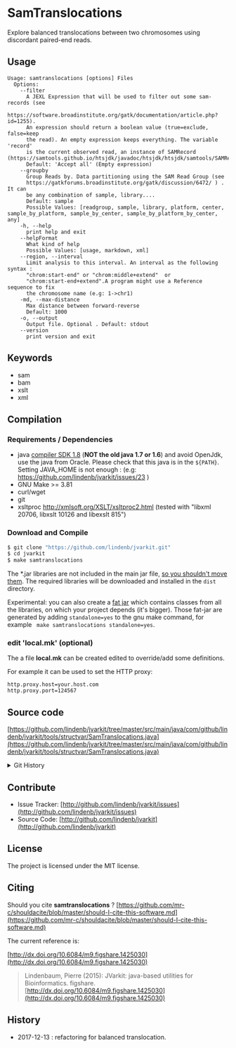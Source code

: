 # SamTranslocations

Explore balanced translocations between two chromosomes using discordant paired-end reads.


## Usage

```
Usage: samtranslocations [options] Files
  Options:
    --filter
      A JEXL Expression that will be used to filter out some sam-records (see 
      https://software.broadinstitute.org/gatk/documentation/article.php?id=1255). 
      An expression should return a boolean value (true=exclude, false=keep 
      the read). An empty expression keeps everything. The variable 'record' 
      is the current observed read, an instance of SAMRecord (https://samtools.github.io/htsjdk/javadoc/htsjdk/htsjdk/samtools/SAMRecord.html).
      Default: 'Accept all' (Empty expression)
    --groupby
      Group Reads by. Data partitioning using the SAM Read Group (see 
      https://gatkforums.broadinstitute.org/gatk/discussion/6472/ ) . It can 
      be any combination of sample, library....
      Default: sample
      Possible Values: [readgroup, sample, library, platform, center, sample_by_platform, sample_by_center, sample_by_platform_by_center, any]
    -h, --help
      print help and exit
    --helpFormat
      What kind of help
      Possible Values: [usage, markdown, xml]
    --region, --interval
      Limit analysis to this interval. An interval as the following syntax : 
      "chrom:start-end" or "chrom:middle+extend"  or 
      "chrom:start-end+extend".A program might use a Reference sequence to fix 
      the chromosome name (e.g: 1->chr1)
    -md, --max-distance
      Max distance between forward-reverse
      Default: 1000
    -o, --output
      Output file. Optional . Default: stdout
    --version
      print version and exit

```


## Keywords

 * sam
 * bam
 * xslt
 * xml


## Compilation

### Requirements / Dependencies

* java [compiler SDK 1.8](http://www.oracle.com/technetwork/java/index.html) (**NOT the old java 1.7 or 1.6**) and avoid OpenJdk, use the java from Oracle. Please check that this java is in the `${PATH}`. Setting JAVA_HOME is not enough : (e.g: https://github.com/lindenb/jvarkit/issues/23 )
* GNU Make >= 3.81
* curl/wget
* git
* xsltproc http://xmlsoft.org/XSLT/xsltproc2.html (tested with "libxml 20706, libxslt 10126 and libexslt 815")


### Download and Compile

```bash
$ git clone "https://github.com/lindenb/jvarkit.git"
$ cd jvarkit
$ make samtranslocations
```

The *.jar libraries are not included in the main jar file, [so you shouldn't move them](https://github.com/lindenb/jvarkit/issues/15#issuecomment-140099011 ).
The required libraries will be downloaded and installed in the `dist` directory.

Experimental: you can also create a [fat jar](https://stackoverflow.com/questions/19150811/) which contains classes from all the libraries, on which your project depends (it's bigger). Those fat-jar are generated by adding `standalone=yes` to the gnu make command, for example ` make samtranslocations standalone=yes`.

### edit 'local.mk' (optional)

The a file **local.mk** can be created edited to override/add some definitions.

For example it can be used to set the HTTP proxy:

```
http.proxy.host=your.host.com
http.proxy.port=124567
```
## Source code 

[https://github.com/lindenb/jvarkit/tree/master/src/main/java/com/github/lindenb/jvarkit/tools/structvar/SamTranslocations.java](https://github.com/lindenb/jvarkit/tree/master/src/main/java/com/github/lindenb/jvarkit/tools/structvar/SamTranslocations.java)


<details>
<summary>Git History</summary>

```
Wed Dec 13 20:21:10 2017 +0100 ; new samtransloc ; https://github.com/lindenb/jvarkit/commit/1aa0d6c70ae478d3393bc5180f6f51d0769dddc1
Wed Dec 13 17:22:37 2017 +0100 ; fixing xcontamination+singleton ; https://github.com/lindenb/jvarkit/commit/0ad0c272832570db1c2aa4f1c5fdbc46faac70e1
Tue Dec 5 09:42:48 2017 +0100 ; samtransloc min/max ; https://github.com/lindenb/jvarkit/commit/77e5c5513897fdfc41b7b833db497a6738e55642
Mon Dec 4 19:25:31 2017 +0100 ; num partitions ; https://github.com/lindenb/jvarkit/commit/95e327ffd1949326bc5989225dd58edf002b3038
Thu Nov 30 12:18:26 2017 +0100 ; xslt-stylesheet for samtransloc ; https://github.com/lindenb/jvarkit/commit/4450d1e0dcbfcf2685404d401d149976f1cab6ca
Wed Nov 29 17:09:58 2017 +0100 ; adding samjdk / biostars answer ; https://github.com/lindenb/jvarkit/commit/9ed7b941944f653f5ca5cc822e069108ab8deaf6
Wed Nov 29 16:40:28 2017 +0100 ; sam transloc ; https://github.com/lindenb/jvarkit/commit/9b83677697adc04d1cd7411b2181fa933a47583d
```

</details>

## Contribute

- Issue Tracker: [http://github.com/lindenb/jvarkit/issues](http://github.com/lindenb/jvarkit/issues)
- Source Code: [http://github.com/lindenb/jvarkit](http://github.com/lindenb/jvarkit)

## License

The project is licensed under the MIT license.

## Citing

Should you cite **samtranslocations** ? [https://github.com/mr-c/shouldacite/blob/master/should-I-cite-this-software.md](https://github.com/mr-c/shouldacite/blob/master/should-I-cite-this-software.md)

The current reference is:

[http://dx.doi.org/10.6084/m9.figshare.1425030](http://dx.doi.org/10.6084/m9.figshare.1425030)

> Lindenbaum, Pierre (2015): JVarkit: java-based utilities for Bioinformatics. figshare.
> [http://dx.doi.org/10.6084/m9.figshare.1425030](http://dx.doi.org/10.6084/m9.figshare.1425030)


## History

* 2017-12-13 :  refactoring for balanced translocation.


